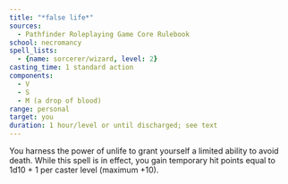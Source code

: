 ```yaml
---
title: "*false life*"
sources:
  - Pathfinder Roleplaying Game Core Rulebook
school: necromancy
spell_lists:
  - {name: sorcerer/wizard, level: 2}
casting_time: 1 standard action
components:
  - V
  - S
  - M (a drop of blood)
range: personal
target: you
duration: 1 hour/level or until discharged; see text
---
```


You harness the power of unlife to grant yourself a limited ability to avoid death. While this spell is in effect, you gain temporary hit points equal to 1d10 + 1 per caster level (maximum +10).

